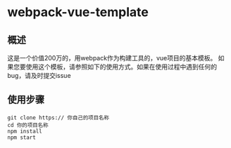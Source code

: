 # webpack-vue-template

## 概述
这是一个价值200万的，用webpack作为构建工具的，vue项目的基本模板。
如果您要使用这个模板，请参照如下的使用方式。如果在使用过程中遇到任何的bug，请及时提交issue

## 使用步骤
```
git clone https:// 你自己的项目名称
cd 你的项目名称
npm install
npm start
```